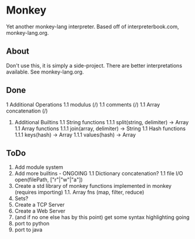 # Monkey

Yet another monkey-lang interpreter. Based off of interpreterbook.com, monkey-lang.org.

## About
Don't use this, it is simply a side-project. There are better interpretations available. See monkey-lang.org.

## Done
1 Additional Operations
1.1 modulus (/)
1.1 comments (/)
1.1 Array concatenation (/)
1. Additional Builtins
1.1 String functions
1.1.1 split(string, delimiter) -> Array
1.1 Array functions
1.1.1 join(array, delimiter) -> String
1.1 Hash functions
1.1.1 keys(hash) -> Array
1.1.1 values(hash) -> Array

## ToDo
1. Add module system
1. Add more builtins - ONGOING
1.1 Dictionary concatenation?
1.1 file I/O open(filePath, ["r"|"w"|"a"])
1. Create a std library of monkey functions implemented in monkey (requires importing)
1.1. Array fns (map, filter, reduce)
1. Sets?
1. Create a TCP Server
1. Create a Web Server
1. (and if no one else has by this point) get some syntax highlighting going
1. port to python
1. port to java